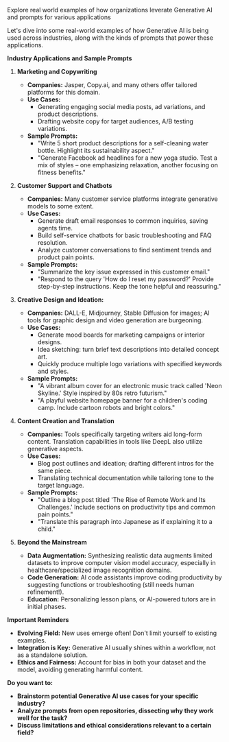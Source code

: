 Explore real world examples of how organizations leverate Generative AI and prompts for various applications

Let's dive into some real-world examples of how Generative AI is being used across industries, along with the kinds of prompts that power these applications.

**Industry Applications and Sample Prompts**

1. **Marketing and Copywriting**

   * **Companies:**  Jasper, Copy.ai, and many others offer tailored platforms for this domain.
   * **Use Cases:**
      * Generating  engaging social media posts, ad variations, and product descriptions.
      * Drafting website copy for target audiences, A/B testing variations.
   * **Sample Prompts:** 
       * "Write 5 short product descriptions for a self-cleaning water bottle. Highlight its sustainability aspect."
       * "Generate Facebook ad headlines for a new yoga studio.  Test a mix of styles – one emphasizing relaxation, another focusing on fitness benefits."

2. **Customer Support and Chatbots**

   * **Companies:** Many customer service platforms integrate generative models to some extent.
   * **Use Cases:**
      * Generate draft email responses to common inquiries, saving agents time.
      * Build self-service chatbots for basic troubleshooting and FAQ resolution.
      * Analyze customer conversations to find sentiment trends and product pain points.
   * **Sample Prompts:**
       * "Summarize the key issue expressed in this customer email."
       * "Respond to the query 'How do I reset my password?' Provide step-by-step instructions. Keep the tone helpful and reassuring."

3. **Creative Design and Ideation:**

   * **Companies:** DALL-E, Midjourney, Stable Diffusion for images; AI tools for graphic design and video generation are burgeoning.
   * **Use Cases:**
      * Generate mood boards for marketing campaigns or  interior designs.
      * Idea sketching: turn  brief text descriptions into detailed concept art.
      * Quickly produce multiple logo variations with specified keywords and styles.
   * **Sample Prompts:**
       * "A  vibrant album cover for an electronic music track called 'Neon Skyline.' Style inspired by 80s retro futurism."
       * "A playful website homepage banner for a children's coding camp. Include cartoon robots and bright colors."

4. **Content Creation and Translation**

   * **Companies:**  Tools specifically targeting writers aid long-form content. Translation capabilities in tools like  DeepL also utilize generative aspects.
   * **Use Cases:**
       * Blog post outlines and ideation; drafting different intros for the same piece.
       * Translating technical documentation while tailoring tone to the target language.
   * **Sample Prompts:**
       * "Outline a blog post titled 'The Rise of Remote Work and Its Challenges.' Include sections on productivity tips and common pain points."
        * "Translate this paragraph into Japanese as if explaining it to a child."

5. **Beyond the Mainstream**

   * **Data Augmentation:** Synthesizing realistic data  augments limited datasets  to improve computer vision model accuracy, especially in healthcare/specialized image recognition domains.
   * **Code Generation:** AI code assistants improve coding productivity by suggesting functions or troubleshooting (still needs human refinement!).
   * **Education:** Personalizing lesson plans, or AI-powered tutors are in initial phases.

**Important Reminders**

* **Evolving Field:**  New uses emerge often! Don't limit yourself to existing examples.  
* **Integration is Key:** Generative AI usually shines within a workflow, not as a standalone solution.
* **Ethics and Fairness:**  Account for bias in both your dataset and  the model, avoiding generating  harmful content.

**Do you want to:**

* **Brainstorm potential Generative AI use cases for your specific industry?**
* **Analyze prompts from open repositories, dissecting  why they work well for the task?**
* **Discuss limitations and ethical considerations relevant to a certain field?** 
